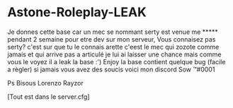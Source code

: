 # Astone-Roleplay-LEAK
Je donnes cette base car un mec se nommant serty est venue me ***** pendant 2 semaine pour etre dev sur mon serveur,
Vous connaisez pas serty? c'est sur que tu le connais arette c'eest le mec qui zozote comme jamais et qui arrive pas a articulé
je lui ai laisser une chance mais comme vous le voyez il a leak la base :') Enjoy la base contient quelque bug (facile a règler) si jamais vous avez des soucis voici mon discord Sow ™#0001

Ps Bisous Lorenzo Rayzor

[Tout est dans le server.cfg]
